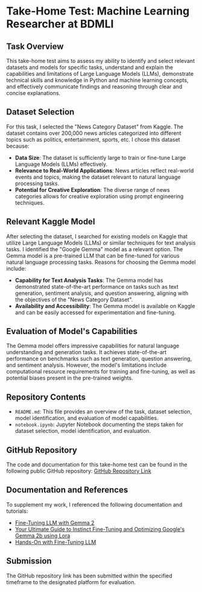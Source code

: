 # Take-Home Test: Machine Learning Researcher at BDMLI

## Task Overview
This take-home test aims to assess my ability to identify and select relevant datasets and models for specific tasks, understand and explain the capabilities and limitations of Large Language Models (LLMs), demonstrate technical skills and knowledge in Python and machine learning concepts, and effectively communicate findings and reasoning through clear and concise explanations.

## Dataset Selection
For this task, I selected the "News Category Dataset" from Kaggle. The dataset contains over 200,000 news articles categorized into different topics such as politics, entertainment, sports, etc. I chose this dataset because:

- **Data Size**: The dataset is sufficiently large to train or fine-tune Large Language Models (LLMs) effectively.
- **Relevance to Real-World Applications**: News articles reflect real-world events and topics, making the dataset relevant to natural language processing tasks.
- **Potential for Creative Exploration**: The diverse range of news categories allows for creative exploration using prompt engineering techniques.

## Relevant Kaggle Model
After selecting the dataset, I searched for existing models on Kaggle that utilize Large Language Models (LLMs) or similar techniques for text analysis tasks. I identified the "Google Gemma" model as a relevant option. The Gemma model is a pre-trained LLM that can be fine-tuned for various natural language processing tasks. Reasons for choosing the Gemma model include:

- **Capability for Text Analysis Tasks**: The Gemma model has demonstrated state-of-the-art performance on tasks such as text generation, sentiment analysis, and question answering, aligning with the objectives of the "News Category Dataset".
- **Availability and Accessibility**: The Gemma model is available on Kaggle and can be easily accessed for experimentation and fine-tuning.

## Evaluation of Model's Capabilities
The Gemma model offers impressive capabilities for natural language understanding and generation tasks. It achieves state-of-the-art performance on benchmarks such as text generation, question answering, and sentiment analysis. However, the model's limitations include computational resource requirements for training and fine-tuning, as well as potential biases present in the pre-trained weights.

## Repository Contents
- `README.md`: This file provides an overview of the task, dataset selection, model identification, and evaluation of model capabilities.
- `notebook.ipynb`: Jupyter Notebook documenting the steps taken for dataset selection, model identification, and evaluation.

## GitHub Repository
The code and documentation for this take-home test can be found in the following public GitHub repository: [GitHub Repository Link](https://github.com/yourusername/take-home-test-bdmli)

## Documentation and References
To supplement my work, I referenced the following documentation and tutorials:
- [Fine-Tuning LLM with Gemma 2](https://www.datacamp.com/tutorial/fine-tuning-llama-2)
- [Your Ultimate Guide to Instinct Fine-Tuning and Optimizing Google's Gemma 2b using Lora](https://medium.com/@mohammed97ashraf/your-ultimate-guide-to-instinct-fine-tuning-and-optimizing-googles-gemma-2b-using-lora-51ac81467ad2)
- [Hands-On with Fine-Tuning LLM](https://www.labellerr.com/blog/hands-on-with-fine-tuning-llm/)

## Submission
The GitHub repository link has been submitted within the specified timeframe to the designated platform for evaluation.

